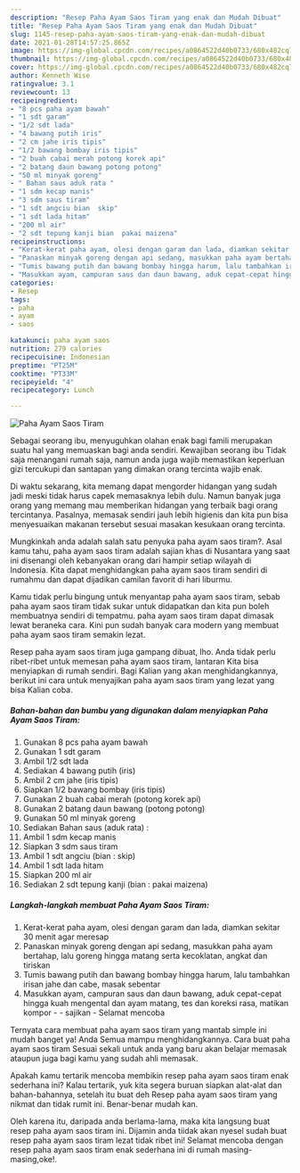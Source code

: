```yaml
---
description: "Resep Paha Ayam Saos Tiram yang enak dan Mudah Dibuat"
title: "Resep Paha Ayam Saos Tiram yang enak dan Mudah Dibuat"
slug: 1145-resep-paha-ayam-saos-tiram-yang-enak-dan-mudah-dibuat
date: 2021-01-28T14:57:25.865Z
image: https://img-global.cpcdn.com/recipes/a0864522d40b0733/680x482cq70/paha-ayam-saos-tiram-foto-resep-utama.jpg
thumbnail: https://img-global.cpcdn.com/recipes/a0864522d40b0733/680x482cq70/paha-ayam-saos-tiram-foto-resep-utama.jpg
cover: https://img-global.cpcdn.com/recipes/a0864522d40b0733/680x482cq70/paha-ayam-saos-tiram-foto-resep-utama.jpg
author: Kenneth Wise
ratingvalue: 3.1
reviewcount: 13
recipeingredient:
- "8 pcs paha ayam bawah"
- "1 sdt garam"
- "1/2 sdt lada"
- "4 bawang putih iris"
- "2 cm jahe iris tipis"
- "1/2 bawang bombay iris tipis"
- "2 buah cabai merah potong korek api"
- "2 batang daun bawang potong potong"
- "50 ml minyak goreng"
- " Bahan saus aduk rata "
- "1 sdm kecap manis"
- "3 sdm saus tiram"
- "1 sdt angciu bian  skip"
- "1 sdt lada hitam"
- "200 ml air"
- "2 sdt tepung kanji bian  pakai maizena"
recipeinstructions:
- "Kerat-kerat paha ayam, olesi dengan garam dan lada, diamkan sekitar 30 menit agar meresap"
- "Panaskan minyak goreng dengan api sedang, masukkan paha ayam bertahap, lalu goreng hingga matang serta kecoklatan, angkat dan tiriskan"
- "Tumis bawang putih dan bawang bombay hingga harum, lalu tambahkan irisan jahe dan cabe, masak sebentar"
- "Masukkan ayam, campuran saus dan daun bawang, aduk cepat-cepat hingga kuah mengental dan ayam matang, tes dan koreksi rasa, matikan kompor - sajikan Selamat mencoba"
categories:
- Resep
tags:
- paha
- ayam
- saos

katakunci: paha ayam saos 
nutrition: 279 calories
recipecuisine: Indonesian
preptime: "PT25M"
cooktime: "PT33M"
recipeyield: "4"
recipecategory: Lunch

---
```



![Paha Ayam Saos Tiram](https://img-global.cpcdn.com/recipes/a0864522d40b0733/680x482cq70/paha-ayam-saos-tiram-foto-resep-utama.jpg)

Sebagai seorang ibu, menyuguhkan olahan enak bagi famili merupakan suatu hal yang memuaskan bagi anda sendiri. Kewajiban seorang ibu Tidak saja menangani rumah saja, namun anda juga wajib memastikan keperluan gizi tercukupi dan santapan yang dimakan orang tercinta wajib enak.

Di waktu  sekarang, kita memang dapat mengorder hidangan yang sudah jadi meski tidak harus capek memasaknya lebih dulu. Namun banyak juga orang yang memang mau memberikan hidangan yang terbaik bagi orang tercintanya. Pasalnya, memasak sendiri jauh lebih higienis dan kita pun bisa menyesuaikan makanan tersebut sesuai masakan kesukaan orang tercinta. 



Mungkinkah anda adalah salah satu penyuka paha ayam saos tiram?. Asal kamu tahu, paha ayam saos tiram adalah sajian khas di Nusantara yang saat ini disenangi oleh kebanyakan orang dari hampir setiap wilayah di Indonesia. Kita dapat menghidangkan paha ayam saos tiram sendiri di rumahmu dan dapat dijadikan camilan favorit di hari liburmu.

Kamu tidak perlu bingung untuk menyantap paha ayam saos tiram, sebab paha ayam saos tiram tidak sukar untuk didapatkan dan kita pun boleh membuatnya sendiri di tempatmu. paha ayam saos tiram dapat dimasak lewat beraneka cara. Kini pun sudah banyak cara modern yang membuat paha ayam saos tiram semakin lezat.

Resep paha ayam saos tiram juga gampang dibuat, lho. Anda tidak perlu ribet-ribet untuk memesan paha ayam saos tiram, lantaran Kita bisa menyiapkan di rumah sendiri. Bagi Kalian yang akan menghidangkannya, berikut ini cara untuk menyajikan paha ayam saos tiram yang lezat yang bisa Kalian coba.

<!--inarticleads1-->

##### Bahan-bahan dan bumbu yang digunakan dalam menyiapkan Paha Ayam Saos Tiram:

1. Gunakan 8 pcs paha ayam bawah
1. Gunakan 1 sdt garam
1. Ambil 1/2 sdt lada
1. Sediakan 4 bawang putih (iris)
1. Ambil 2 cm jahe (iris tipis)
1. Siapkan 1/2 bawang bombay (iris tipis)
1. Gunakan 2 buah cabai merah (potong korek api)
1. Gunakan 2 batang daun bawang (potong potong)
1. Gunakan 50 ml minyak goreng
1. Sediakan  Bahan saus (aduk rata) :
1. Ambil 1 sdm kecap manis
1. Siapkan 3 sdm saus tiram
1. Ambil 1 sdt angciu (bian : skip)
1. Ambil 1 sdt lada hitam
1. Siapkan 200 ml air
1. Sediakan 2 sdt tepung kanji (bian : pakai maizena)




<!--inarticleads2-->

##### Langkah-langkah membuat Paha Ayam Saos Tiram:

1. Kerat-kerat paha ayam, olesi dengan garam dan lada, diamkan sekitar 30 menit agar meresap
1. Panaskan minyak goreng dengan api sedang, masukkan paha ayam bertahap, lalu goreng hingga matang serta kecoklatan, angkat dan tiriskan
1. Tumis bawang putih dan bawang bombay hingga harum, lalu tambahkan irisan jahe dan cabe, masak sebentar
1. Masukkan ayam, campuran saus dan daun bawang, aduk cepat-cepat hingga kuah mengental dan ayam matang, tes dan koreksi rasa, matikan kompor - - sajikan - Selamat mencoba




Ternyata cara membuat paha ayam saos tiram yang mantab simple ini mudah banget ya! Anda Semua mampu menghidangkannya. Cara buat paha ayam saos tiram Sesuai sekali untuk anda yang baru akan belajar memasak ataupun juga bagi kamu yang sudah ahli memasak.

Apakah kamu tertarik mencoba membikin resep paha ayam saos tiram enak sederhana ini? Kalau tertarik, yuk kita segera buruan siapkan alat-alat dan bahan-bahannya, setelah itu buat deh Resep paha ayam saos tiram yang nikmat dan tidak rumit ini. Benar-benar mudah kan. 

Oleh karena itu, daripada anda berlama-lama, maka kita langsung buat resep paha ayam saos tiram ini. Dijamin anda tiidak akan nyesel sudah buat resep paha ayam saos tiram lezat tidak ribet ini! Selamat mencoba dengan resep paha ayam saos tiram enak sederhana ini di rumah masing-masing,oke!.

